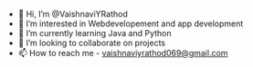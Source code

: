 - 👋 Hi, I’m @VaishnaviYRathod
- 👀 I’m interested in Webdevelopement and app development 
- 🌱 I’m currently learning Java and Python
- 💞️ I’m looking to collaborate on projects
- 📫 How to reach me - vaishnaviyrathod069@gmail.com

<!---
VaishnaviYRathod/VaishnaviYRathod is a ✨ special ✨ repository because its `README.md` (this file) appears on your GitHub profile.
You can click the Preview link to take a look at your changes.
--->
